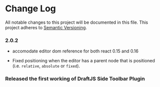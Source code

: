 # Change Log

All notable changes to this project will be documented in this file.
This project adheres to [Semantic Versioning](http://semver.org/).

### 2.0.2
- accomodate editor dom reference for both react 0.15 and 0.16

- Fixed positioning when the editor has a parent node that is positioned (i.e. `relative`, `absolute` or `fixed`).

### Released the first working of DraftJS Side Toolbar Plugin
